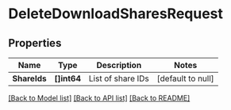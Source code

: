 # DeleteDownloadSharesRequest

## Properties
Name | Type | Description | Notes
------------ | ------------- | ------------- | -------------
**ShareIds** | **[]int64** | List of share IDs | [default to null]

[[Back to Model list]](../README.md#documentation-for-models) [[Back to API list]](../README.md#documentation-for-api-endpoints) [[Back to README]](../README.md)

